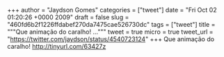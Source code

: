 
+++
author = "Jaydson Gomes"
categories = ["tweet"]
date = "Fri Oct 02 01:20:26 +0000 2009"
draft = false
slug = "460fd6b2f1226ffdabef270da7475cae526730dc"
tags = ["tweet"]
title = """Que animação do caralho! ..."""
tweet = true
micro = true
tweet_url = "https://twitter.com/jaydson/status/4540723124"
+++
Que animação do caralho! http://tinyurl.com/63427z
